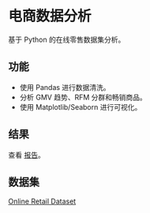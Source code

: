 # 电商数据分析
基于 Python 的在线零售数据集分析。

## 功能
- 使用 Pandas 进行数据清洗。
- 分析 GMV 趋势、RFM 分群和畅销商品。
- 使用 Matplotlib/Seaborn 进行可视化。

## 结果
查看 [报告](../output/report.md)。

## 数据集
[Online Retail Dataset](https://www.kaggle.com/datasets/ulrikthygepedersen/online-retail-dataset)